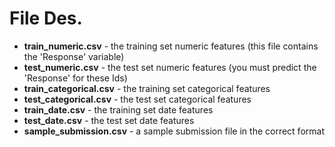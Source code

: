 # File Des.
- **train_numeric.csv** - the training set numeric features (this file contains the 'Response' variable)
- **test_numeric.csv** - the test set numeric features (you must predict the 'Response' for these Ids)
- **train_categorical.csv** - the training set categorical features
- **test_categorical.csv** - the test set categorical features
- **train_date.csv** - the training set date features
- **test_date.csv** - the test set date features
- **sample_submission.csv** - a sample submission file in the correct format
